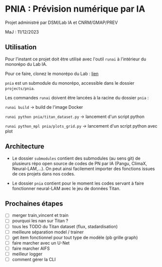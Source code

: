 # PNIA : Prévision numérique par IA

Projet administré par DSM/Lab IA et CNRM/GMAP/PREV

MaJ : 11/12/2023

## Utilisation

Pour l'instant ce projet doit être utilisé avec l'outil `runai` à l'intérieur du monorépo du Lab IA.

Pour ce faire, clonez le monorépo du Lab : [lien](https://git.meteo.fr/dsm-labia/monorepo4ai)

`pnia` est un submodule du monorépo, accessible dans le dossier `projects/pnia`.

Les commandes `runai` doivent être lancées à la racine du dossier `pnia` :

```runai build```  -> build de l'image Docker

```runai python pnia/titan_dataset.py``` -> lancement d'un script python

```runai python_mpl pnia/plots_grid.py``` -> lancement d'un script python avec plot

## Architecture

- Le dossier `submodules` contient des submodules (au sens git) de plusieurs répo open source de codes de PN par IA (Pangu, ClimaX, Neural-LAM,...). On peut ainsi facilement importer des fonctions issues de ces projets dans nos codes.

- Le dossier `pnia` contient pour le moment les codes servant à faire fonctionner neural-LAM avec le jeu de données Titan.

## Prochaines étapes

- [ ]  merger train_vincent et train
- [ ]  pourquoi les nan sur Titan ?
- [ ]  tous les TODO du Titan dataset (flux, stadardisation)
- [ ]  meilleure séparation model / trainer
- [ ]  get item fonctionnel pour tout type de modèle (pb grille graph)
- [ ]  faire marcher avec un U-Net
- [ ]  faire marcher AIFS
- [ ]  meilleur logger
- [ ]  comment gérer la CLI